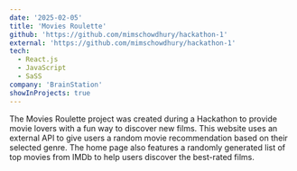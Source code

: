 ```yaml
---
date: '2025-02-05'
title: 'Movies Roulette'
github: 'https://github.com/mimschowdhury/hackathon-1'
external: 'https://github.com/mimschowdhury/hackathon-1'
tech:
  - React.js
  - JavaScript
  - SaSS
company: 'BrainStation'
showInProjects: true
---
```


The Movies Roulette project was created during a Hackathon to provide movie lovers with a fun way to discover new films. This website uses an external API to give users a random movie recommendation based on their selected genre. The home page also features a randomly generated list of top movies from IMDb to help users discover the best-rated films.
